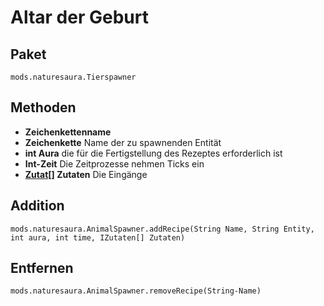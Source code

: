 # Altar der Geburt

## Paket
```zenscript
mods.naturesaura.Tierspawner
```

## Methoden
- **Zeichenkettenname**
- **Zeichenkette** Name der zu spawnenden Entität
- **int Aura** die für die Fertigstellung des Rezeptes erforderlich ist
- **Int-Zeit** Die Zeitprozesse nehmen Ticks ein
- **[Zutat[]](/Vanilla/Variable_Types/IIngredient) Zutaten** Die Eingänge

## Addition

```zenscript
mods.naturesaura.AnimalSpawner.addRecipe(String Name, String Entity, int aura, int time, IZutaten[] Zutaten)
```

## Entfernen

```zenscript
mods.naturesaura.AnimalSpawner.removeRecipe(String-Name)
```